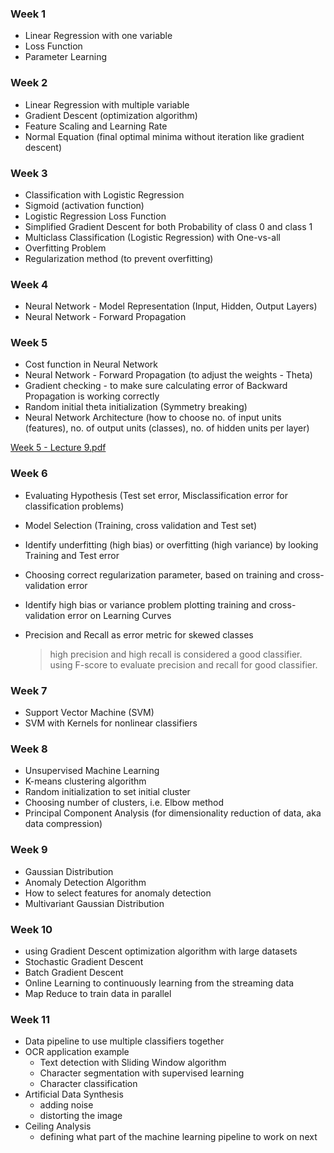 ### Week 1

- Linear Regression with one variable
- Loss Function
- Parameter Learning

### Week 2

- Linear Regression with multiple variable
- Gradient Descent  (optimization algorithm)
- Feature Scaling and Learning Rate
- Normal Equation (final optimal minima without iteration like gradient descent)

### Week 3

- Classification with Logistic Regression
- Sigmoid (activation function)
- Logistic Regression Loss Function
- Simplified Gradient Descent for both Probability of class 0 and class 1
- Multiclass Classification (Logistic Regression) with One-vs-all
- Overfitting Problem
- Regularization method (to prevent overfitting)

### Week 4

- Neural Network - Model Representation (Input, Hidden, Output Layers)
- Neural Network - Forward Propagation

### Week 5

- Cost function in Neural Network
- Neural Network - Forward Propagation (to adjust the weights - Theta)
- Gradient checking - to make sure calculating error of Backward Propagation is working correctly
- Random initial theta initialization (Symmetry breaking)
- Neural Network Architecture (how to choose no. of input units (features), no. of output units (classes), no. of hidden units per layer)

[Week 5 - Lecture 9.pdf](https://s3-us-west-2.amazonaws.com/secure.notion-static.com/14aca671-4a3a-4a56-be2c-4948be0e0884/Week_5_-_Lecture_9.pdf)

### Week 6

- Evaluating Hypothesis (Test set error, Misclassification error for classification problems)
- Model Selection (Training, cross validation and Test set)
- Identify underfitting (high bias) or overfitting (high variance) by looking Training and Test error
- Choosing correct regularization parameter, based on training and cross-validation error
- Identify high bias or variance problem plotting training and cross-validation error on Learning Curves
- Precision and Recall as error metric for skewed classes

    > high precision and high recall is considered a good classifier.
    using F-score to evaluate precision and recall for good classifier.

### Week 7

- Support Vector Machine (SVM)
- SVM with Kernels for nonlinear classifiers

### Week 8

- Unsupervised Machine Learning
- K-means clustering algorithm
- Random initialization to set initial cluster
- Choosing number of clusters, i.e. Elbow method
- Principal Component Analysis (for dimensionality reduction of data, aka data compression)

### Week 9

- Gaussian Distribution
- Anomaly Detection Algorithm
- How to select features for anomaly detection
- Multivariant Gaussian Distribution

### Week 10

- using Gradient Descent optimization algorithm with large datasets
- Stochastic Gradient Descent
- Batch Gradient Descent
- Online Learning to continuously learning from the streaming data
- Map Reduce to train data in parallel

### Week 11

- Data pipeline to use multiple classifiers together
- OCR application example
    - Text detection with Sliding Window algorithm
    - Character segmentation with supervised learning
    - Character classification
- Artificial Data Synthesis
    - adding noise
    - distorting the image
- Ceiling Analysis
    - defining what part of the machine learning pipeline to work on next
